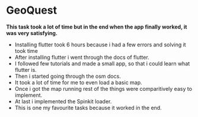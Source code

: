 # GeoQuest 

**This task took a lot of time but in the end when the app finally worked, it was very satisfying.**<br>

* Installing flutter took 6 hours because i had a few errors and solving it took time<br>
* After installing flutter i went through the docs of flutter.<br>
* I followed few tutorials and made a small app, so that i could learn what flutter is.<br>
* Then i started going through the osm docs.<br>
* It took a lot of time for me to even load a basic map.<br>
* Once i got the map running rest of the things were comparitively easy to implement.<br>
* At last i implemented the Spinkit loader.<br>
* This is one my favourite tasks because it worked in the end.<br>

 
